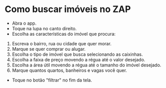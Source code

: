 # Como buscar imóveis no ZAP

* Abra o app.
* Toque na lupa no canto direito.
* Escolha as características do imóvel que procura:
1. Escreva o bairro, rua ou cidade que quer morar.
2. Marque se quer comprar ou alugar.
3. Escolha o tipo de imóvel que busca selecionando as caixinhas.
4. Escolha a faixa de preço movendo a régua até o valor desejado.
5. Escolha a área útil movendo a régua até o tamanho do imóvel desejado.
6. Marque quantos quartos, banheiros e vagas você quer.
* Toque no botão "filtrar" no fim da tela.


